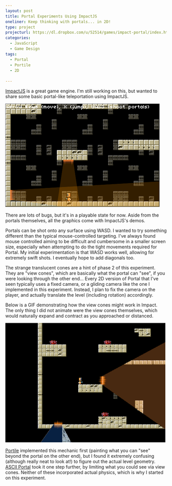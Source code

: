```yaml
---
layout: post
title: Portal Experiments Using ImpactJS
oneliner: Keep thinking with portals... in 2D!
type: project
projecturl: https://dl.dropbox.com/u/52514/games/impact-portal/index.html
categories:
  - JavaScript
  - Game Design
tags:
  - Portal
  - Portile
  - 2D

---
```


[ImpactJS][] is a great game engine. I'm still working on this, but wanted to share some basic portal-like teleportation using ImpactJS. 

![Portals are surprisingly tough!](/images/impact-portal.png)

There are lots of bugs, but it's in a playable state for now. Aside from the portals themselves, all the graphics come with ImpactJS's demos.

Portals can be shot onto any surface using WASD. I wanted to try something different than the typical mouse-controlled targeting. I've always found mouse controlled aiming to be difficult and cumbersome in a smaller screen size, especially when attempting to do the tight movements required for Portal. My initial experimentation is that WASD works well, allowing for extremely swift shots. I eventually hope to add diagonals too.

The strange translucent cones are a hint of phase 2 of this experiment. They are "view cones", which are basically what the portal can "see", if you were looking through the other end... Every 2D version of Portal that I've seen typically uses a fixed camera, or a gliding camera like the one I implemented in this experiment. Instead, I plan to fix the camera on the player, and actually translate the level (including rotation) accordingly. 

Below is a GIF demonstrating how the view cones might work in Impact. The only thing I did not animate were the view cones themselves, which would naturally expand and contract as you approached or distanced.

![Hopefully this helps explain](/images/traversal_mockup.gif)

[Portile][] implemented this mechanic first (painting what you can "see" beyond the portal on the other end), but I found it extremely confusing (although really neat to look at!) to figure out the actual level geometry. [ASCII Portal][] took it one step further, by limiting what you could see via view cones. Neither of these incorporated actual physics, which is why I started on this experiment.


[ImpactJS]: http://impactjs.com/
[Portile]: http://www.increpare.com/2008/11/portile/
[ASCII Portal]: http://cymonsgames.com/asciiportal/